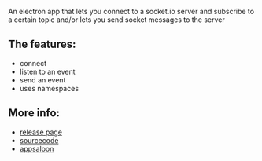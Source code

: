 An electron app that lets you connect to a socket.io server and subscribe to a certain topic and/or lets you send socket messages to the server

## The features:
- connect
- listen to an event
- send an event
- uses namespaces

## More info:
- [release page](https://github.com/AppSaloon/socket.io-tester/releases)
- [sourcecode](https://github.com/AppSaloon/socket.io-tester)
- [appsaloon](https://appsaloon.be/)

